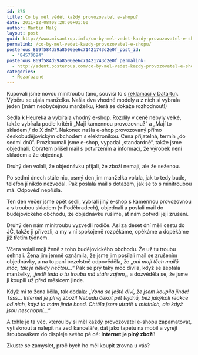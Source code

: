 ```yaml
---
id: 875
title: Co by měl vědět každý provozovatel e-shopu?
date: 2011-12-08T08:28:00+01:00
author: Martin Malý
layout: post
guid: http://www.misantrop.info/co-by-mel-vedet-kazdy-provozovatel-e-shopu/
permalink: /co-by-mel-vedet-kazdy-provozovatel-e-shopu/
posterous_869f584d59a8506ee6c71421743d2e0f_post_id:
  - "84570694"
posterous_869f584d59a8506ee6c71421743d2e0f_permalink:
  - http://adent.posterous.com/co-by-mel-vedet-kazdy-provozovatel-e-shopu
categories:
  - Nezařazené
---
```

Kupovali jsme novou minitroubu (ano, souvisí to s [reklamací v Datartu](http://strucny.misantrop.info/reklamace-pocesku-to-abys-nevysel-ze-cviku-pr)). Výběru se ujala manželka. Našla dva vhodné modely a z nich si vybrala jeden (mám neobyčejnou manželku, která se dokáže rozhodnout!)

Sedla k Heureka a vybírala vhodný e-shop. Rozdíly v ceně nebyly velké, takže vybírala podle kritérií &#8222;Mají kamennou provozovnu?&#8220; a &#8222;Mají to skladem / do X dní?&#8220;. Nakonec našla e-shop provozovaný přímo českobudějovickým obchodem s elektronikou. Cena přijatelná, termín &#8222;do sedmi dnů&#8220;. Prozkoumali jsme e-shop, vypadal &#8222;standardně&#8220;, takže jsme objednali. Obratem přišel mail s potvrzením a informací, že výrobek není skladem a že objednají.

Druhý den volali, že objednávku přijali, že zboží nemají, ale že seženou.

Po sedmi dnech stále nic, osmý den jim manželka volala, jak to tedy bude, telefon jí nikdo nezvedal. Pak poslala mail s dotazem, jak se to s minitroubou má. Odpověď nepřišla.

Ten den večer jsme opět sedli, vybrali jiný e-shop s kamennou provozovnou a s troubou skladem (v Poděbradech), objednali a poslali mail do budějovického obchodu, že objednávku rušíme, ať nám potvrdí její zrušení.

Druhý den nám minitroubu vyzvedli rodiče. Asi za deset dní měli cestu do JČ, takže ji přivezli, a my v ní spokojeně rozpékáme, opékáme a dopékáme již třetím týdnem.

Včera volali mojí ženě z toho budějovického obchodu. Že už tu troubu sehnali. Žena jim jemně oznámila, že jsme jim posílali mail se zrušením objednávky, a na to paní bezelstně odpověděla, že &#8222;_oni mají těch mailů moc, tak je někdy nečtou&#8230;_&#8220; Pak se prý taky moc divila, když se zeptala manželky, &#8222;_jestli teda o tu troubu má stále zájem_&#8222;, a dozvěděla se, že jsme ji koupili už před měsícem jinde.

Když mi to žena líčila, tak dodala: &#8222;_Vona se ještě diví, že jsem koupila jinde! Tsss&#8230; Internet je plnej zboží! Nebudu čekat pět tejdnů, bez jakýkoli reakce od nich, když to mám jinde hned. Chtěla jsem utratit u místních, ale když jsou neschopní&#8230;_&#8220;

A tohle je ta věc, kterou by si měl každý provozovatel e-shopu zapamatovat, vytisknout a nalepit na zeď kanceláře, dát jako tapetu na mobil a vyrejt šroubovákem do displeje svého pé cé: **Internet je plný zboží!**

Zkuste se zamyslet, proč bych ho měl koupit zrovna u vás?